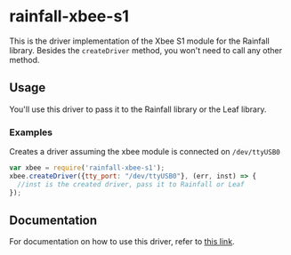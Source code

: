 # rainfall-xbee-s1
This is the driver implementation of the Xbee S1 module for the Rainfall library. Besides the `createDriver` method,
you won't need to call any other method.

## Usage
You'll use this driver to pass it to the Rainfall library or the Leaf library.

### Examples

Creates a driver assuming the xbee module is connected on `/dev/ttyUSB0`
```javascript
var xbee = require('rainfall-xbee-s1');
xbee.createDriver({tty_port: "/dev/ttyUSB0"}, (err, inst) => {
  //inst is the created driver, pass it to Rainfall or Leaf
});
```

## Documentation
For documentation on how to use this driver, refer to [this link](https://github.com/HomeSkyLtd/sn-node/blob/master/drivers/serial-xbee/documentation.md).
